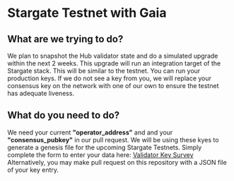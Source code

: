 # Stargate Testnet with Gaia

## What are we trying to do?
We plan to snapshot the Hub validator state and do a simulated upgrade within the next 2 weeks. This upgrade will run an integration target of the Stargate stack. This will be similar to the testnet. You can run your production keys. If we do not see a key from you, we will replace your consensus key on the network with one of our own to ensure the testnet has adequate liveness.


## What do you need to do?
We need your current **"operator_address"** and and your **"consensus_pubkey"** in our pull request. We will be using these kyes to generate a genesis file for the upcoming Stargate Testnets. Simply complete the form to enter your data here: [Validator Key Survey](https://docs.google.com/forms/d/e/1FAIpQLSfkATe-KSwFa_Sc9EvpWBYwMmtB_LBXTOsNEH5eTjnJItT9Kw/viewform?usp=sf_link) Alternatively, you may make pull request on this repository with a JSON file of your key entry.


